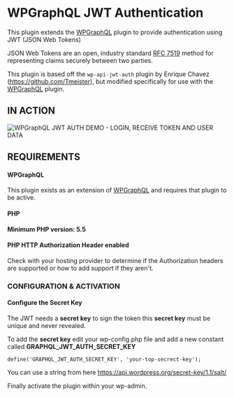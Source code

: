 # WPGraphQL JWT Authentication

This plugin extends the <a href="https://github.com/wp-graphql/wp-graphql" target="_blank">WPGraphQL</a> plugin to provide authentication using JWT (JSON Web Tokens)

JSON Web Tokens are an open, industry standard [RFC 7519](https://tools.ietf.org/html/rfc7519) method for representing claims securely between two parties.

This plugin is based off the `wp-api-jwt-auth` plugin by Enrique Chavez (https://github.com/Tmeister), but modified specifically for use with the <a href="https://github.com/wp-graphql/wp-graphql" target="_blank">WPGraphQL</a> plugin.

## IN ACTION

![WPGraphQL JWT AUTH DEMO - LOGIN, RECEIVE TOKEN AND USER DATA](https://github.com/wp-graphql/wp-graphql-jwt-authentication/blob/master/wpgraphql-auth.gif?raw=true "LOGIN, RECEIVE TOKEN AND USER DATA")

## REQUIREMENTS

#### WPGraphQL

This plugin exists as an extension of <a href="https://github.com/wp-graphql/wp-graphql" target="_blank">WPGraphQL</a> and requires that plugin to be active.

#### PHP

**Minimum PHP version: 5.5**

#### PHP HTTP Authorization Header enabled

Check with your hosting provider to determine if the Authorization headers are supported or how to add support if they aren't.

### CONFIGURATION & ACTIVATION
#### Configure the Secret Key

The JWT needs a **secret key** to sign the token this **secret key** must be unique and never revealed.

To add the **secret key** edit your wp-config.php file and add a new constant called **GRAPHQL_JWT_AUTH_SECRET_KEY**

`
define('GRAPHQL_JWT_AUTH_SECRET_KEY', 'your-top-secrect-key');
`

You can use a string from here https://api.wordpress.org/secret-key/1.1/salt/


Finally activate the plugin within your wp-admin.
